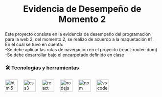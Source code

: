 <h1 align="center">Evidencia de Desempeño de Momento 2</h1>

###

<p align="left">Este proyecto consiste en la evidencia de desempeño del programación para la web 2, del momento 2, se realizo de acuerdo a la maquetación #1.<br>En el cual se tuvo en cuenta:<br>-Se debe aplicar las rutas de navegación en el proyecto (react-router-dom)<br>-Se debe desarrollar bajo el encarpetado definido en clase</p>

###

<h3 align="left">🛠 Tecnologías y herramientas</h3>

###

<div align="left">
  <img src="https://cdn.jsdelivr.net/gh/devicons/devicon/icons/html5/html5-original.svg" height="40" alt="html5 logo"  />
  <img width="12" />
  <img src="https://cdn.jsdelivr.net/gh/devicons/devicon/icons/css3/css3-original.svg" height="40" alt="css3 logo"  />
  <img width="12" />
  <img src="https://cdn.jsdelivr.net/gh/devicons/devicon/icons/react/react-original.svg" height="40" alt="react logo"  />
  <img width="12" />
  <img src="https://cdn.jsdelivr.net/gh/devicons/devicon/icons/nodejs/nodejs-original.svg" height="40" alt="nodejs logo"  />
  <img width="12" />
  <img src="https://cdn.jsdelivr.net/gh/devicons/devicon/icons/npm/npm-original-wordmark.svg" height="40" alt="npm logo"  />
  <img width="12" />
  <img src="https://cdn.jsdelivr.net/gh/devicons/devicon/icons/vscode/vscode-original.svg" height="40" alt="vscode logo"  />
</div>

###